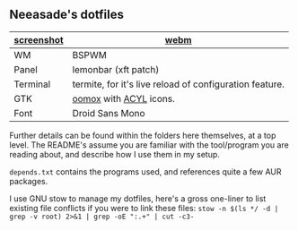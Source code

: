 ## Neeasade's dotfiles

[screenshot](https://u.teknik.io/3924RL.png) | [webm](https://u.teknik.io/wk6knx.webm)
---------|---
WM	 | BSPWM
Panel	 | lemonbar (xft patch)
Terminal | termite, for it's live reload of configuration feature.
GTK 	 | [oomox](https://github.com/actionless/oomox) with [ACYL](http://pobtott.deviantart.com/art/Any-Color-You-Like-175624910) icons.
Font 	 | Droid Sans Mono

Further details can be found within the folders here themselves, at a top level. The README's assume you are familiar with the tool/program you are reading about, and describe how I use them in my setup.

`depends.txt` contains the programs used, and references quite a few AUR packages.

I use GNU stow to manage my dotfiles, here's a gross one-liner to list existing file conflicts if you were to link these files: `stow -n $(ls */ -d | grep -v root) 2>&1 | grep -oE ":.+" | cut -c3-`
